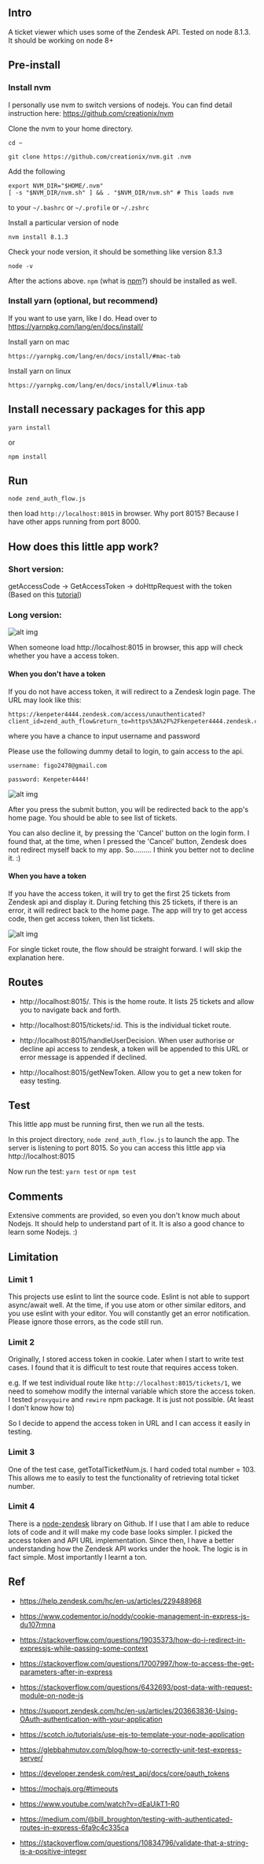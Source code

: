 ## Intro
A ticket viewer which uses some of the Zendesk API. Tested on node 8.1.3. It should be working on node 8+

## Pre-install

### Install nvm
I personally use nvm to switch versions of nodejs. You can find detail instruction here:  https://github.com/creationix/nvm

Clone the nvm to your home directory.
~~~~
cd ~
~~~~
~~~~
git clone https://github.com/creationix/nvm.git .nvm
~~~~

Add the following
~~~~
export NVM_DIR="$HOME/.nvm"
[ -s "$NVM_DIR/nvm.sh" ] && . "$NVM_DIR/nvm.sh" # This loads nvm
~~~~

to your ```~/.bashrc``` or ```~/.profile``` or ```~/.zshrc```


Install a particular version of node
~~~~
nvm install 8.1.3
~~~~

Check your node version, it should be something like version 8.1.3
~~~~
node -v
~~~~

After the actions above. ```npm``` (what is [npm](https://docs.npmjs.com/getting-started/what-is-npm)?) should be installed as well.

### Install yarn (optional, but recommend)
If you want to use yarn, like I do. Head over to https://yarnpkg.com/lang/en/docs/install/

Install yarn on mac
~~~~
https://yarnpkg.com/lang/en/docs/install/#mac-tab
~~~~

Install yarn on linux
~~~~
https://yarnpkg.com/lang/en/docs/install/#linux-tab
~~~~

## Install necessary packages for this app
~~~~
yarn install
~~~~
or
~~~~
npm install
~~~~

## Run
~~~~
node zend_auth_flow.js
~~~~

then
load ```http://localhost:8015``` in browser. Why port 8015? Because I have other apps running from port 8000.


## How does this little app work?

### Short version:
getAccessCode -> GetAccessToken -> doHttpRequest with the token (Based on this [tutorial](https://help.zendesk.com/hc/en-us/articles/229488968))

### Long version:
![alt img](https://github.com/kenpeter/zend_auth_flow/raw/master/misc/zend_auth_flow_homeRoute.png)

When someone load http://localhost:8015 in browser, this app will check whether you have a access token.

#### When you don't have a token
If you do not have access token, it will redirect to a Zendesk login page. The URL may look like this:

~~~~
https://kenpeter4444.zendesk.com/access/unauthenticated?client_id=zend_auth_flow&return_to=https%3A%2F%2Fkenpeter4444.zendesk.com%2Foauth%2Fauthorizations%2Fnew%3Fresponse_type%3Dcode%26client_id%3Dzend_auth_flow%26scope%3Dread%2520write
~~~~

where you have a chance to input username and password

Please use the following dummy detail to login, to gain access to the api.

```username: figo2478@gmail.com```

```password: Kenpeter4444!```

![alt img](https://github.com/kenpeter/zend_auth_flow/raw/master/misc/login.png)

After you press the submit button, you will be redirected back to the app's home page. You should be able to see list of tickets.

You can also decline it, by pressing the 'Cancel' button on the login form. I found that, at the time, when I pressed the 'Cancel' button, Zendesk does not redirect myself back to my app. So......... I think you better not to decline it. :)

#### When you have a token
If you have the access token, it will try to get the first 25 tickets from Zendesk api and display it. During fetching this 25 tickets, if there is an error, it will redirect back to the home page. The app will try to get access code, then get access token, then list tickets.


![alt img](https://github.com/kenpeter/zend_auth_flow/raw/master/misc/zend_auth_flow_singleTicketRoute.png)

For single ticket route, the flow should be straight forward. I will skip the explanation here.


## Routes

* http://localhost:8015/. This is the home route. It lists 25 tickets and allow you to navigate back and forth.

* http://localhost:8015/tickets/:id. This is the individual ticket route.

* http://localhost:8015/handleUserDecision. When user authorise or decline api access to zendesk, a token will be appended to this URL or error message is appended if declined.

* http://localhost:8015/getNewToken. Allow you to get a new token for easy testing.


## Test
This little app must be running first, then we run all the tests.

In this project directory, ```node zend_auth_flow.js``` to launch the app. The server is listening to port 8015. So you can access this little app via http://localhost:8015

Now run the test: ```yarn test``` or ```npm test```


## Comments
Extensive comments are provided, so even you don't know much about Nodejs. It should help to understand part of it. It is also a good chance to learn some Nodejs. :)


## Limitation


### Limit 1
This projects use eslint to lint the source code. Eslint is not able to support async/await well. At the time, if you use atom or other similar editors, and you use eslint with your editor. You will constantly get an error notification. Please ignore those errors, as the code still run.

### Limit 2
Originally, I stored access token in cookie. Later when I start to write test cases. I found that it is difficult to test route that requires access token.

e.g. If we test individual route like ````http://localhost:8015/tickets/1````, we need to somehow modify the internal variable which store the access token. I tested ````proxyquire```` and ````rewire```` npm package. It is just not possible. (At least I don't know how to)

So I decide to append the access token in URL and I can access it easily in testing.

### Limit 3
One of the test case, getTotalTicketNum.js. I hard coded total number = 103. This allows me to easily to test the functionality of retrieving total ticket number.

### Limit 4
There is a [node-zendesk](https://github.com/blakmatrix/node-zendesk) library on Github. If I use that I am able to reduce lots of code and it will make my code base looks simpler. I picked the access token and API URL implementation. Since then, I have a better understanding how the Zendesk API works under the hook. The logic is in fact simple. Most importantly I learnt a ton.

## Ref
* https://help.zendesk.com/hc/en-us/articles/229488968
* https://www.codementor.io/noddy/cookie-management-in-express-js-du107rmna
* https://stackoverflow.com/questions/19035373/how-do-i-redirect-in-expressjs-while-passing-some-context
* https://stackoverflow.com/questions/17007997/how-to-access-the-get-parameters-after-in-express

* https://stackoverflow.com/questions/6432693/post-data-with-request-module-on-node-js
* https://support.zendesk.com/hc/en-us/articles/203663836-Using-OAuth-authentication-with-your-application
* https://scotch.io/tutorials/use-ejs-to-template-your-node-application
* https://glebbahmutov.com/blog/how-to-correctly-unit-test-express-server/

* https://developer.zendesk.com/rest_api/docs/core/oauth_tokens
* https://mochajs.org/#timeouts
* https://www.youtube.com/watch?v=dEaUikT1-R0
* https://medium.com/@bill_broughton/testing-with-authenticated-routes-in-express-6fa9c4c335ca

* https://stackoverflow.com/questions/10834796/validate-that-a-string-is-a-positive-integer

